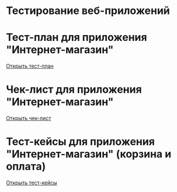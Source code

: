 # Тестирование веб-приложений

# Тест-план для приложения "Интернет-магазин"
[Открыть тест-план](https://docs.google.com/spreadsheets/d/1aX48NLybfAhNnKi5ODhGp_955d6_6D-o/edit?usp=sharing&ouid=103546442425628569603&rtpof=true&sd=true)

# Чек-лист для приложения "Интернет-магазин"
[Открыть чек-лист](https://docs.google.com/spreadsheets/d/195gL_e_58ACCMNcBohtX_TsW1UDPMDcL/edit?usp=sharing&ouid=103546442425628569603&rtpof=true&sd=true)

# Тест-кейсы для приложения "Интернет-магазин" (корзина и оплата)
[Открыть тест-кейсы](https://github.com/Tokarevael/Web/blob/main/%D0%A2%D0%B5%D1%81%D1%82-%D0%BA%D0%B5%D0%B8%CC%86%D1%81%D1%8B%20%D0%B4%D0%BB%D1%8F%20%D0%BA%D0%BE%D1%80%D0%B7%D0%B8%D0%BD%D1%8B%20%D0%B8%20%D0%BE%D0%BF%D0%BB%D0%B0%D1%82%D1%8B.pdf)
